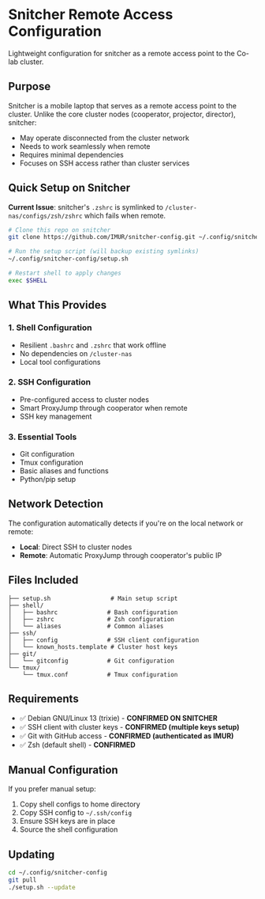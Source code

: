 # Snitcher Remote Access Configuration

Lightweight configuration for snitcher as a remote access point to the Co-lab cluster.

## Purpose

Snitcher is a mobile laptop that serves as a remote access point to the cluster. Unlike the core cluster nodes (cooperator, projector, director), snitcher:

- May operate disconnected from the cluster network
- Needs to work seamlessly when remote
- Requires minimal dependencies
- Focuses on SSH access rather than cluster services

## Quick Setup on Snitcher

**Current Issue**: snitcher's `.zshrc` is symlinked to `/cluster-nas/configs/zsh/zshrc` which fails when remote.

```bash
# Clone this repo on snitcher
git clone https://github.com/IMUR/snitcher-config.git ~/.config/snitcher-config

# Run the setup script (will backup existing symlinks)
~/.config/snitcher-config/setup.sh

# Restart shell to apply changes
exec $SHELL
```

## What This Provides

### 1. Shell Configuration
- Resilient `.bashrc` and `.zshrc` that work offline
- No dependencies on `/cluster-nas`
- Local tool configurations

### 2. SSH Configuration
- Pre-configured access to cluster nodes
- Smart ProxyJump through cooperator when remote
- SSH key management

### 3. Essential Tools
- Git configuration
- Tmux configuration
- Basic aliases and functions
- Python/pip setup

## Network Detection

The configuration automatically detects if you're on the local network or remote:

- **Local**: Direct SSH to cluster nodes
- **Remote**: Automatic ProxyJump through cooperator's public IP

## Files Included

```
├── setup.sh                 # Main setup script
├── shell/
│   ├── bashrc              # Bash configuration
│   ├── zshrc               # Zsh configuration
│   └── aliases             # Common aliases
├── ssh/
│   ├── config              # SSH client configuration
│   └── known_hosts.template # Cluster host keys
├── git/
│   └── gitconfig           # Git configuration
└── tmux/
    └── tmux.conf           # Tmux configuration
```

## Requirements

- ✅ Debian GNU/Linux 13 (trixie) - **CONFIRMED ON SNITCHER**
- ✅ SSH client with cluster keys - **CONFIRMED (multiple keys setup)**
- ✅ Git with GitHub access - **CONFIRMED (authenticated as IMUR)**
- ✅ Zsh (default shell) - **CONFIRMED**

## Manual Configuration

If you prefer manual setup:

1. Copy shell configs to home directory
2. Copy SSH config to `~/.ssh/config`
3. Ensure SSH keys are in place
4. Source the shell configuration

## Updating

```bash
cd ~/.config/snitcher-config
git pull
./setup.sh --update
```